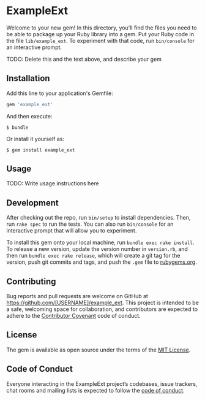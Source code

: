 # ExampleExt

Welcome to your new gem! In this directory, you'll find the files you need to be able to package up your Ruby library into a gem. Put your Ruby code in the file `lib/example_ext`. To experiment with that code, run `bin/console` for an interactive prompt.

TODO: Delete this and the text above, and describe your gem

## Installation

Add this line to your application's Gemfile:

```ruby
gem 'example_ext'
```

And then execute:

    $ bundle

Or install it yourself as:

    $ gem install example_ext

## Usage

TODO: Write usage instructions here

## Development

After checking out the repo, run `bin/setup` to install dependencies. Then, run `rake spec` to run the tests. You can also run `bin/console` for an interactive prompt that will allow you to experiment.

To install this gem onto your local machine, run `bundle exec rake install`. To release a new version, update the version number in `version.rb`, and then run `bundle exec rake release`, which will create a git tag for the version, push git commits and tags, and push the `.gem` file to [rubygems.org](https://rubygems.org).

## Contributing

Bug reports and pull requests are welcome on GitHub at https://github.com/[USERNAME]/example_ext. This project is intended to be a safe, welcoming space for collaboration, and contributors are expected to adhere to the [Contributor Covenant](http://contributor-covenant.org) code of conduct.

## License

The gem is available as open source under the terms of the [MIT License](https://opensource.org/licenses/MIT).

## Code of Conduct

Everyone interacting in the ExampleExt project’s codebases, issue trackers, chat rooms and mailing lists is expected to follow the [code of conduct](https://github.com/[USERNAME]/example_ext/blob/master/CODE_OF_CONDUCT.md).
